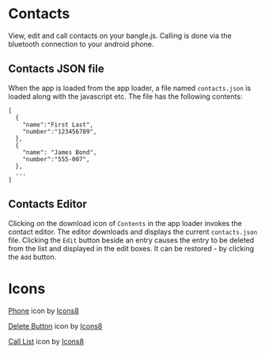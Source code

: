 # Contacts

View, edit and call contacts on your bangle.js. Calling is done via the bluetooth connection to your android phone.

## Contacts JSON file

When the app is loaded from the app loader, a file named
`contacts.json` is loaded along with the javascript etc. The file
has the following contents:

```
[
  {
    "name":"First Last",
    "number":"123456789",
  },
  {
    "name": "James Bond",
    "number":"555-007",
  },
  ...
]
```

## Contacts Editor

Clicking on the download icon of `Contents` in the app loader invokes
the contact editor.  The editor downloads and displays the current
`contacts.json` file. Clicking the `Edit` button beside an entry
causes the entry to be deleted from the list and displayed in the edit
boxes. It can be restored - by clicking the `Add` button.

# Icons

<a target="_blank" href="https://icons8.com/icon/85059/phone">Phone</a> icon by <a target="_blank" href="https://icons8.com">Icons8</a>

<a target="_blank" href="https://icons8.com/icon/362/trash-can">Delete Button</a> icon by <a target="_blank" href="https://icons8.com">Icons8</a>

<a target="_blank" href="https://icons8.com/icon/iwE4yCawoyKM/call-list">Call List</a> icon by <a target="_blank" href="https://icons8.com">Icons8</a>